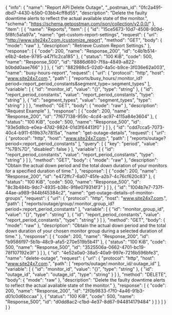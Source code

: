 {
  "info": {
    "name": "Report API Delete Outage",
    "_postman_id": "0fc2a491-dbd7-4430-b5b0-03bb4cff8d55",
    "description": "Delete the faulty downtime alerts to reflect the actual available state of the monitor.",
    "schema": "https://schema.getpostman.com/json/collection/v2.0.0/"
  },
  "item": [
    {
      "name": "Reports",
      "item": [
        {
          "id": "15ce5673-10d7-4508-909d-5f8fc5a1a97a",
          "name": "get-custom-report-settings",
          "request": {
            "url": "http://www.site24x7.com./customize_report",
            "method": "GET",
            "body": {
              "mode": "raw"
            },
            "description": "Retrieve Custom Report Settings."
          },
          "response": [
            {
              "code": 200,
              "name": "Response_200",
              "id": "c4b1b514-e6b2-4ebe-9795-a47f1c2ca185"
            },
            {
              "status": "100 KiB",
              "code": 500,
              "name": "Response_500",
              "id": "8886d680-7f8a-4849-a822-b0bdd0aae766"
            }
          ]
        },
        {
          "id": "882988c5-02d0-4a5c-b9ce-3f036e62a003",
          "name": "busy-hours-report",
          "request": {
            "url": {
              "protocol": "http",
              "host": "www.site24x7.com.",
              "path": [
                "reports/busy_hours/:monitor_id?period=:report_period_constants&segment_type=:segment_types"
              ],
              "variable": [
                {
                  "id": "monitor_id",
                  "value": "{}",
                  "type": "string"
                },
                {
                  "id": "report_period_constants",
                  "value": "report_period_constants",
                  "type": "string"
                },
                {
                  "id": "segment_types",
                  "value": "segment_types",
                  "type": "string"
                }
              ]
            },
            "method": "GET",
            "body": {
              "mode": "raw"
            },
            "description": "Request Example"
          },
          "response": [
            {
              "code": 200,
              "name": "Response_200",
              "id": "7f677138-959c-4cd4-ac97-4115a84e3604"
            },
            {
              "status": "100 KiB",
              "code": 500,
              "name": "Response_500",
              "id": "93e5d8cb-e0ea-47d2-9824-01d3f64413f0"
            }
          ]
        },
        {
          "id": "cdd7cca5-7073-40c4-b911-619b37c7815a",
          "name": "get-outage-details",
          "request": {
            "url": {
              "protocol": "http",
              "host": "www.site24x7.com.",
              "path": [
                "reports/outage?period=:report_period_constants"
              ],
              "query": [
                {
                  "key": "period",
                  "value": "%7B%7D",
                  "disabled": false
                }
              ],
              "variable": [
                {
                  "id": "report_period_constants",
                  "value": "report_period_constants",
                  "type": "string"
                }
              ]
            },
            "method": "GET",
            "body": {
              "mode": "raw"
            },
            "description": "Obtain the actual down period and the total down duration of your monitors for a specified duration of time."
          },
          "response": [
            {
              "code": 200,
              "name": "Response_200",
              "id": "e472ffc7-6a07-45fe-a2b7-4c76cf620c83"
            },
            {
              "status": "100 KiB",
              "code": 500,
              "name": "Response_500",
              "id": "8c3b484b-9dc7-4935-b38c-9f8e079314f3"
            }
          ]
        },
        {
          "id": "1004b7e7-737f-44ae-a989-944bf45384c2",
          "name": "get-outage-details-of-monitor-groups",
          "request": {
            "url": {
              "protocol": "http",
              "host": "www.site24x7.com.",
              "path": [
                "reports/outage/group/:monitor_group_id?period=:report_period_constants"
              ],
              "variable": [
                {
                  "id": "monitor_group_id",
                  "value": "{}",
                  "type": "string"
                },
                {
                  "id": "report_period_constants",
                  "value": "report_period_constants",
                  "type": "string"
                }
              ]
            },
            "method": "GET",
            "body": {
              "mode": "raw"
            },
            "description": "Obtain the actual down period and the total down duration of your chosen monitor group during a selected duration of time."
          },
          "response": [
            {
              "code": 200,
              "name": "Response_200",
              "id": "b9586f97-5b1b-48c9-afa5-270e519b5b41"
            },
            {
              "status": "100 KiB",
              "code": 500,
              "name": "Response_500",
              "id": "3525506a-0662-4701-bc19-78f107192e3f"
            }
          ]
        },
        {
          "id": "4e52a0a0-38a5-40a9-997e-7216b596bfe3",
          "name": "delete-outage",
          "request": {
            "url": {
              "protocol": "http",
              "host": "www.site24x7.com.",
              "path": [
                "reports/outage/:monitor_id/:outage_id"
              ],
              "variable": [
                {
                  "id": "monitor_id",
                  "value": "{}",
                  "type": "string"
                },
                {
                  "id": "outage_id",
                  "value": "outage_id",
                  "type": "string"
                }
              ]
            },
            "method": "DELETE",
            "body": {
              "mode": "raw"
            },
            "description": "Delete the faulty downtime alerts to reflect the actual available state of the monitor."
          },
          "response": [
            {
              "code": 200,
              "name": "Response_200",
              "id": "2f0b9833-f7f0-4a46-91b3-d01c0d6bccaa"
            },
            {
              "status": "100 KiB",
              "code": 500,
              "name": "Response_500",
              "id": "d0dd8ac2-c1bd-4e37-8d67-944814179484"
            }
          ]
        }
      ]
    }
  ]
}